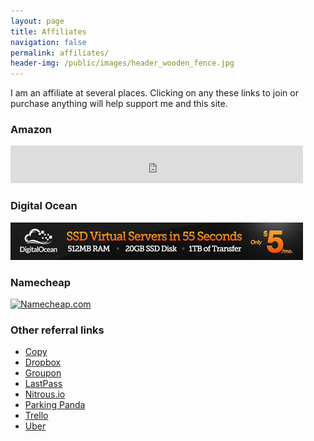 ```yaml
---
layout: page
title: Affiliates
navigation: false
permalink: affiliates/
header-img: /public/images/header_wooden_fence.jpg
---
```


I am an affiliate at several places. Clicking on any these links to join or purchase anything will help support me and this site.

### Amazon

<iframe src="http://rcm-na.amazon-adsystem.com/e/cm?t=sunpech-20&o=1&p=26&l=ur1&category=books&banner=07A5YDZW1YN7CT62EMR2&f=ifr&linkID=KBWCIBZRYKDS76JJ" width="468" height="60" scrolling="no" border="0" marginwidth="0" style="border:none;" frameborder="0"></iframe>

### Digital Ocean

<a href="https://www.digitalocean.com/?refcode=337d926651f1"><img src="/public/images/affiliates/ssd-virtual-servers-banner-468x60.jpg" alt="Digital Ocean" border="0" width="468" height="60" /></a>

### Namecheap

<a href="https://www.namecheap.com&#x2F;?aff=63676"><img src="http:&#x2F;&#x2F;files.namecheap.com/graphics/linkus/468x60-4.gif" width="468" height="60" border="0" alt="Namecheap.com"></a>

### Other referral links

* [Copy](https://copy.com/?r=1u9vhV)
* [Dropbox](https://db.tt/pHCTifn)
* [Groupon](https://www.groupon.com/visitor_referral/h/22d54631-7618-4fd4-9e89-23073a35d97b)
* [LastPass](https://lastpass.com/f?3306226)
* [Nitrous.io](https://www.nitrous.io/join/eS1vRwA3uVY?utm_source=nitrous.io&utm_medium=copypaste&utm_campaign=referral)
* [Parking Panda](https://www.parkingpanda.com/invite/sunpech)
* [Trello](https://trello.com/sunpech/recommend)
* [Uber](https://www.uber.com/invite/ubersunpech)
